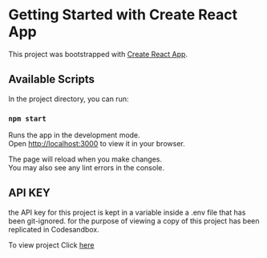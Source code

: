 # Getting Started with Create React App

This project was bootstrapped with [Create React App](https://github.com/facebook/create-react-app).

## Available Scripts

In the project directory, you can run:

### `npm start`

Runs the app in the development mode.\
Open [http://localhost:3000](http://localhost:3000) to view it in your browser.

The page will reload when you make changes.\
You may also see any lint errors in the console.

## API KEY
the API key for this project is kept in a variable inside a .env file that has been git-ignored.
for the purpose of viewing a copy of this project has been replicated in Codesandbox.

To view project Click <a href="">here</a>

